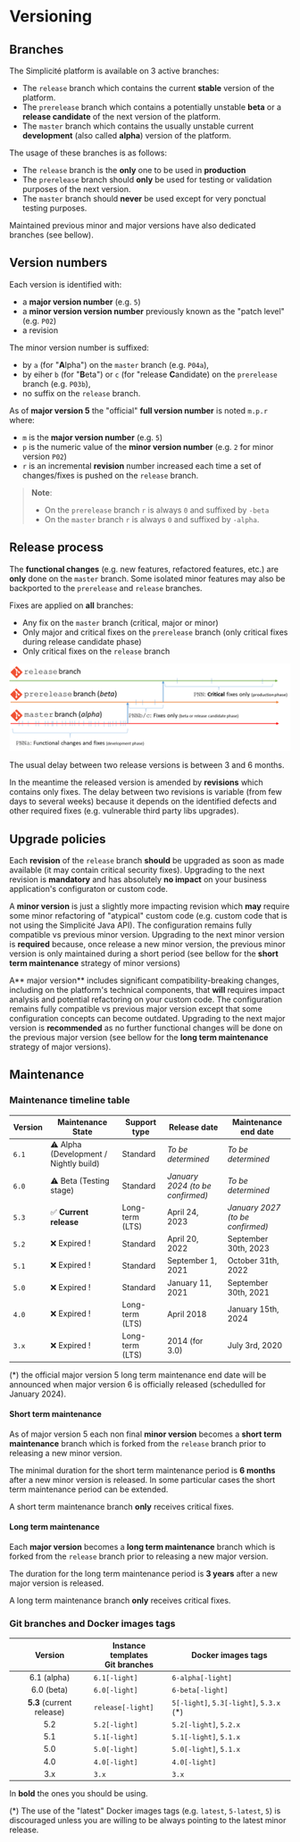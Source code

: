 Versioning
===========

<h2 id="branches">Branches</h2>

The Simplicité platform is available on 3 active branches:

- The `release` branch which contains the current **stable** version of the platform.
- The `prerelease` branch which contains a potentially unstable **beta** or a **release candidate** of the next version of the platform.
- The `master` branch which contains the usually unstable current **development** (also called **alpha**) version of the platform.

The usage of these branches is as follows:

- The `release` branch is the **only** one to be used in **production**
- The `prerelease` branch should **only** be used for testing or validation purposes of the next version.
- The `master` branch should **never** be used except for very ponctual testing purposes.

Maintained previous minor and major versions have also dedicated branches (see bellow).

<h2 id="versions">Version numbers</h2>

Each version is identified with:

- a **major version number** (e.g. `5`)
- a **minor version version number** previously known as the "patch level" (e.g. `P02`)
- a revision

The minor version number is suffixed:

- by `a` (for "**A**lpha") on the `master` branch (e.g. `P04a`),
- by eiher `b` (for "**B**eta") or `c` (for "release **C**andidate) on the `prerelease` branch (e.g. `P03b`),
- no suffix on the `release` branch.

As of **major version 5** the "official" **full version number** is noted `m.p.r` where:

- `m` is the **major version number** (e.g. `5`)
- `p` is the numeric value of the **minor version number** (e.g. `2` for minor version `P02`)
- `r` is an incremental **revision** number increased each time a set of changes/fixes is pushed on the `release` branch.

> **Note**:
>
> - On the `prerelease` branch `r` is always `0` and suffixed by `-beta`
> - On the `master` branch `r` is always `0` and suffixed by `-alpha`.

<h2 id="releaseprocess">Release process</h2>

The **functional changes** (e.g. new features, refactored features, etc.) are **only** done on the `master` branch.
Some isolated minor features may also be backported to the `prerelease` and `release` branches.

Fixes are applied on **all** branches:

- Any fix on the `master` branch (critical, major or minor)
- Only major and critical fixes on the `prerelease` branch (only critical fixes during release candidate phase)
- Only critical fixes on the `release` branch

![](versions.png)

The usual delay between two release versions is between 3 and 6 months.

In the meantime the released version is amended by **revisions** which contains only fixes.
The delay between two revisions is variable (from few days to several weeks) because it depends on the identified defects
and other required fixes (e.g. vulnerable third party libs upgrades).

<h2 id="upgradepolicies">Upgrade policies</h2>

Each **revision** of the `release` branch **should** be upgraded as soon as made available (it may contain critical security fixes).
Upgrading to the next revision is **mandatory** and has absolutely **no impact** on your business application's configuraton or custom code.

A **minor version** is just a slightly more impacting revision which **may** require some minor refactoring of "atypical" custom code (e.g. custom code that is not using the Simplicité Java API).
The configuration remains fully compatible vs previous minor version.
Upgrading to the next minor version is **required** because, once release a new minor version, the previous minor version is only maintained during a short period
(see bellow for the **short term maintenance** strategy of minor versions)

A** major version** includes significant compatibility-breaking changes, including on the platform's technical components, that **will** requires impact analysis and potential refactoring on your custom code.
The configuration remains fully compatible vs previous major version except that some configuration concepts can become outdated.
Upgrading to the next major version is **recommended** as no further functional changes will be done on the previous major version
(see bellow for the **long term maintenance** strategy of major versions).

## Maintenance

### Maintenance timeline table

| Version | Maintenance State                       | Support type    | Release date                     | Maintenance end date             |
|---------|-----------------------------------------|-----------------|----------------------------------|----------------------------------|
| `6.1`   | ⚠️ Alpha (Development / Nightly build)   | Standard        | *To be determined*               | *To be determined*               |
| `6.0`   | ⚠️ Beta (Testing stage)                  | Standard        | *January 2024 (to be confirmed)* | *To be determined*               |
| `5.3`   | ✅ **Current release**                  | Long-term (LTS) | April 24, 2023                   | *January 2027 (to be confirmed)* |
| `5.2`   | ❌ Expired !                            | Standard        | April 20, 2022                   | September 30th, 2023             |
| `5.1`   | ❌ Expired !                            | Standard        | September 1, 2021                | October 31th, 2022               |
| `5.0`   | ❌ Expired !                            | Standard        | January 11, 2021                 | September 30th, 2021             |
| `4.0`   | ❌ Expired !                            | Long-term (LTS) | April 2018                       | January 15th, 2024               |
| `3.x`   | ❌ Expired !                            | Long-term (LTS) | 2014 (for 3.0)                   | July 3rd, 2020                   |


(*) the official major version 5 long term maintenance end date will be announced when major version 6 is officially released (schedulled for January 2024).

#### Short term maintenance

As of major version 5 each non final **minor version** becomes a **short term maintenance** branch which is forked from the `release` branch prior to releasing a new minor version.

The minimal duration for the short term maintenance period is **6 months** after a new minor version is released.
In some particular cases the short term maintenance period can be extended.

A short term maintenance branch **only** receives critical fixes.

#### Long term maintenance

Each **major version** becomes a **long term maintenance** branch which is forked from the `release` branch prior to releasing a new major version.

The duration for the long term maintenance period is **3 years** after a new major version is released.

A long term maintenance branch **only** receives critical fixes.

### Git branches and Docker images tags

| Version                   | Instance templates<br/>Git branches | Docker images tags                      |
|:-------------------------:|-------------------------------------|-----------------------------------------|
| 6.1 (alpha)               | `6.1[-light]`                       | `6-alpha[-light]`                       |
| 6.0 (beta)                | `6.0[-light]`                       | `6-beta[-light]`                        |
| **5.3** (current release) | `release[-light]`                   | `5[-light]`, `5.3[-light]`, `5.3.x` (*) |
| 5.2                       | `5.2[-light]`                       | `5.2[-light]`, `5.2.x`                  |
| 5.1                       | `5.1[-light]`                       | `5.1[-light]`, `5.1.x`                  |
| 5.0                       | `5.0[-light]`                       | `5.0[-light]`, `5.1.x`                  |
| 4.0                       | `4.0[-light]`                       | `4.0[-light]`                           |
| 3.x                       | `3.x`                               | `3.x`                                   |


In **bold** the ones you should be using.

(*) The use of the "latest" Docker images tags (e.g. `latest`, `5-latest`, `5`) is discouraged unless you are willing to be always pointing to the latest minor release.